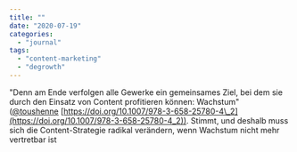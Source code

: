 ```yaml
---
title: ""
date: "2020-07-19"
categories: 
  - "journal"
tags: 
  - "content-marketing"
  - "degrowth"
---
```


"Denn am Ende verfolgen alle Gewerke ein gemeinsames Ziel, bei dem sie durch den Einsatz von Content profitieren können: Wachstum" ([@toushenne](https://twitter.com/toushenne?lang=de "Robert Weller (@toushenne) / Twitter") [https://doi.org/10.1007/978-3-658-25780-4\_2](https://doi.org/10.1007/978-3-658-25780-4_2)). Stimmt, und deshalb muss sich die Content-Strategie radikal verändern, wenn Wachstum nicht mehr vertretbar ist
